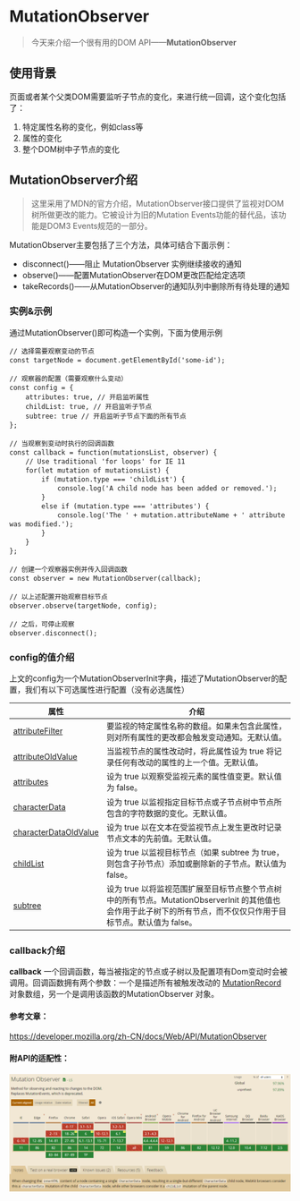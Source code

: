 # MutationObserver
> 今天来介绍一个很有用的DOM API——**MutationObserver**

## 使用背景

页面或者某个父类DOM需要监听子节点的变化，来进行统一回调，这个变化包括了：

1. 特定属性名称的变化，例如class等
2. 属性的变化
3. 整个DOM树中子节点的变化

## MutationObserver介绍

> 这里采用了MDN的官方介绍，MutationObserver接口提供了监视对DOM树所做更改的能力。它被设计为旧的Mutation Events功能的替代品，该功能是DOM3 Events规范的一部分。

MutationObserver主要包括了三个方法，具体可结合下面示例：
- disconnect()——阻止 MutationObserver 实例继续接收的通知
- observe()——配置MutationObserver在DOM更改匹配给定选项
- takeRecords()——从MutationObserver的通知队列中删除所有待处理的通知

### 实例&示例
通过MutationObserver()即可构造一个实例，下面为使用示例

```
// 选择需要观察变动的节点
const targetNode = document.getElementById('some-id');

// 观察器的配置（需要观察什么变动）
const config = {
    attributes: true, // 开启监听属性
    childList: true, // 开启监听子节点
    subtree: true // 开启监听子节点下面的所有节点
};

// 当观察到变动时执行的回调函数
const callback = function(mutationsList, observer) {
    // Use traditional 'for loops' for IE 11
    for(let mutation of mutationsList) {
        if (mutation.type === 'childList') {
            console.log('A child node has been added or removed.');
        }
        else if (mutation.type === 'attributes') {
            console.log('The ' + mutation.attributeName + ' attribute was modified.');
        }
    }
};

// 创建一个观察器实例并传入回调函数
const observer = new MutationObserver(callback);

// 以上述配置开始观察目标节点
observer.observe(targetNode, config);

// 之后，可停止观察
observer.disconnect();
```

### config的值介绍

上文的config为一个MutationObserverInit字典，描述了MutationObserver的配置，我们有以下可选属性进行配置（没有必选属性）

属性 | 介绍
---|---
[attributeFilter](https://developer.mozilla.org/zh-CN/docs/Web/API/MutationObserverInit/attributeFilter) | 要监视的特定属性名称的数组。如果未包含此属性，则对所有属性的更改都会触发变动通知。无默认值。
[attributeOldValue](https://developer.mozilla.org/zh-CN/docs/Web/API/MutationObserverInit/attributeOldValue) | 当监视节点的属性改动时，将此属性设为 true 将记录任何有改动的属性的上一个值。无默认值。
[attributes](https://developer.mozilla.org/zh-CN/docs/Web/API/MutationObserverInit/attributes) | 设为 true 以观察受监视元素的属性值变更。默认值为 false。
[characterData](https://developer.mozilla.org/zh-CN/docs/Web/API/MutationObserverInit/characterData) | 设为 true 以监视指定目标节点或子节点树中节点所包含的字符数据的变化。无默认值。
[characterDataOldValue](https://developer.mozilla.org/zh-CN/docs/Web/API/MutationObserverInit/characterDataOldValue) | 设为 true 以在文本在受监视节点上发生更改时记录节点文本的先前值。无默认值。
[childList](https://developer.mozilla.org/zh-CN/docs/Web/API/MutationObserverInit/childList) | 设为 true 以监视目标节点（如果 subtree 为 true，则包含子孙节点）添加或删除新的子节点。默认值为 false。
[subtree](https://developer.mozilla.org/zh-CN/docs/Web/API/MutationObserverInit/subtree) | 设为 true 以将监视范围扩展至目标节点整个节点树中的所有节点。MutationObserverInit 的其他值也会作用于此子树下的所有节点，而不仅仅只作用于目标节点。默认值为 false。

### callback介绍

**callback**
一个回调函数，每当被指定的节点或子树以及配置项有Dom变动时会被调用。回调函数拥有两个参数：一个是描述所有被触发改动的 [MutationRecord](https://developer.mozilla.org/zh-CN/docs/Web/API/MutationRecord) 对象数组，另一个是调用该函数的MutationObserver 对象。

#### 参考文章：

https://developer.mozilla.org/zh-CN/docs/Web/API/MutationObserver

#### 附API的适配性：
![image](https://github.com/XiaoCheng123/markdownImg/blob/master/segment%E5%89%8D%E7%AB%AF%E5%BC%80%E5%8F%91%E5%9B%BE%E7%89%87/28.png?raw=true)
